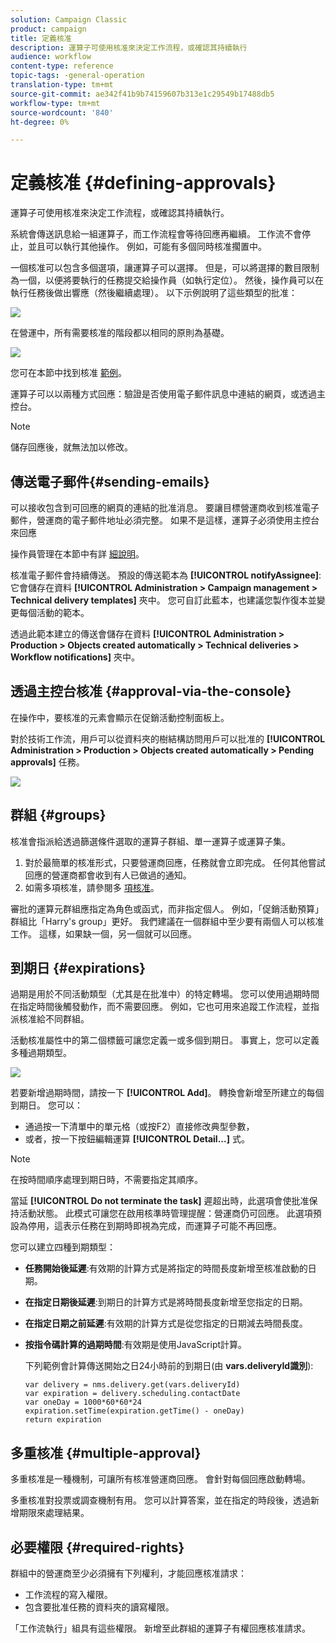 ```yaml
---
solution: Campaign Classic
product: campaign
title: 定義核准
description: 運算子可使用核准來決定工作流程，或確認其持續執行
audience: workflow
content-type: reference
topic-tags: -general-operation
translation-type: tm+mt
source-git-commit: ae342f41b9b74159607b313e1c29549b17488db5
workflow-type: tm+mt
source-wordcount: '840'
ht-degree: 0%

---
```



# 定義核准 {#defining-approvals}

運算子可使用核准來決定工作流程，或確認其持續執行。

系統會傳送訊息給一組運算子，而工作流程會等待回應再繼續。 工作流不會停止，並且可以執行其他操作。 例如，可能有多個同時核准擱置中。

一個核准可以包含多個選項，讓運算子可以選擇。 但是，可以將選擇的數目限制為一個，以便將要執行的任務提交給操作員（如執行定位）。 然後，操作員可以在執行任務後做出響應（然後繼續處理）。 以下示例說明了這些類型的批准：

![](assets/validation-1.png)

在營運中，所有需要核准的階段都以相同的原則為基礎。

![](assets/validation-1-in-op.png)

您可在本節中找到核准 [範例](../../campaign/using/marketing-campaign-approval.md#checking-and-approving-deliveries)。

運算子可以以兩種方式回應：驗證是否使用電子郵件訊息中連結的網頁，或透過主控台。

>[!NOTE]
>
>儲存回應後，就無法加以修改。

## 傳送電子郵件{#sending-emails}

可以接收包含到可回應的網頁的連結的批准消息。 要讓目標營運商收到核准電子郵件，營運商的電子郵件地址必須完整。 如果不是這樣，運算子必須使用主控台來回應

操作員管理在本節中有詳 [細說明](../../platform/using/access-management.md)。

核准電子郵件會持續傳送。 預設的傳送範本為 **[!UICONTROL notifyAssignee]**:它會儲存在資料 **[!UICONTROL Administration > Campaign management > Technical delivery templates]** 夾中。 您可自訂此藍本，也建議您製作復本並變更每個活動的範本。

透過此範本建立的傳送會儲存在資料 **[!UICONTROL Administration > Production > Objects created automatically > Technical deliveries > Workflow notifications]** 夾中。

## 透過主控台核准 {#approval-via-the-console}

在操作中，要核准的元素會顯示在促銷活動控制面板上。

對於技術工作流，用戶可以從資料夾的樹結構訪問用戶可以批准的 **[!UICONTROL Administration > Production > Objects created automatically > Pending approvals]** 任務。

![](assets/validation-node.png)

## 群組 {#groups}

核准會指派給透過篩選條件選取的運算子群組、單一運算子或運算子集。

1. 對於最簡單的核准形式，只要營運商回應，任務就會立即完成。 任何其他嘗試回應的營運商都會收到有人已做過的通知。
1. 如需多項核准，請參閱多 [項核准](#multiple-approval)。

審批的運算元群組應指定為角色或函式，而非指定個人。 例如，「促銷活動預算」群組比「Harry&#39;s group」更好。 我們建議在一個群組中至少要有兩個人可以核准工作。 這樣，如果缺一個，另一個就可以回應。

## 到期日 {#expirations}

過期是用於不同活動類型（尤其是在批准中）的特定轉場。 您可以使用過期時間在指定時間後觸發動作，而不需要回應。 例如，它也可用來追蹤工作流程，並指派核准給不同群組。

活動核准屬性中的第二個標籤可讓您定義一或多個到期日。 事實上，您可以定義多種過期類型。

![](assets/expiration.png)

若要新增過期時間，請按一下 **[!UICONTROL Add]**。 轉換會新增至所建立的每個到期日。 您可以：

* 通過按一下清單中的單元格（或按F2）直接修改典型參數，
* 或者，按一下按鈕編輯運算 **[!UICONTROL Detail...]** 式。

>[!NOTE]
>
>在按時間順序處理到期日時，不需要指定其順序。

當延 **[!UICONTROL Do not terminate the task]** 遲超出時，此選項會使批准保持活動狀態。 此模式可讓您在啟用核準時管理提醒：營運商仍可回應。 此選項預設為停用，這表示任務在到期時即視為完成，而運算子可能不再回應。

您可以建立四種到期類型：

* **任務開始後延遲**:有效期的計算方式是將指定的時間長度新增至核准啟動的日期。
* **在指定日期後延遲**:到期日的計算方式是將時間長度新增至您指定的日期。
* **在指定日期之前延遲**:有效期的計算方式是從您指定的日期減去時間長度。
* **按指令碼計算的過期時間**:有效期是使用JavaScript計算。

   下列範例會計算傳送開始之日24小時前的到期日(由 **vars.deliveryId識別**):

   ```
   var delivery = nms.delivery.get(vars.deliveryId)
   var expiration = delivery.scheduling.contactDate
   var oneDay = 1000*60*60*24
   expiration.setTime(expiration.getTime() - oneDay)
   return expiration
   ```

## 多重核准 {#multiple-approval}

多重核准是一種機制，可讓所有核准營運商回應。 會針對每個回應啟動轉場。

多重核准對投票或調查機制有用。 您可以計算答案，並在指定的時段後，透過新增期限來處理結果。

## 必要權限 {#required-rights}

群組中的營運商至少必須擁有下列權利，才能回應核准請求：

* 工作流程的寫入權限。
* 包含要批准任務的資料夾的讀寫權限。

「工作流執行」組具有這些權限。 新增至此群組的運算子有權回應核准請求。
